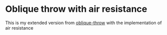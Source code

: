 # Oblique throw with air resistance

This is my extended version from [oblique-throw](https://github.com/Xander1233/oblique-throw) with the implementation of air resistance
